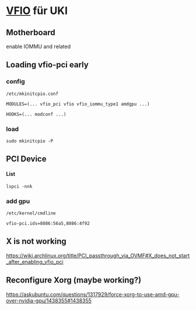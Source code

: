 # [VFIO](https://wiki.archlinux.org/title/PCI_passthrough_via_OVMF) für UKI

## Motherboard

enable IOMMU and related

## Loading vfio-pci early

### config
````
/etc/mkinitcpio.conf
````
````
MODULES=(... vfio_pci vfio vfio_iommu_type1 amdgpu ...)
````
````
HOOKS=(... modconf ...)
````

### load
````
sudo mkinitcpio -P
````
## PCI Device

#### List

````
lspci -nnk
````

### add gpu

````
/etc/kernel/cmdline 
````
````
vfio-pci.ids=8086:56a5,8086:4f92
````

## X is not working
https://wiki.archlinux.org/title/PCI_passthrough_via_OVMF#X_does_not_start_after_enabling_vfio_pci

## Reconfigure Xorg (maybe working?)
https://askubuntu.com/questions/1317929/force-xorg-to-use-amd-gpu-over-nvidia-gpu/1438355#1438355
